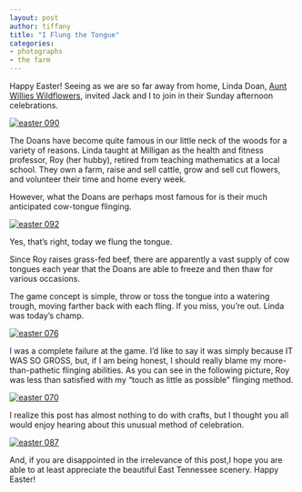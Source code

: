 ```yaml
---
layout: post
author: tiffany
title: "I Flung the Tongue"
categories: 
- photographs
- the farm
---
```


Happy Easter! Seeing as we are so far away from home, Linda Doan, [Aunt Willies Wildflowers](http://auntwillieswildflowers.com/ "Aunt Willie's Wildflowers"), invited Jack and I to join in their Sunday afternoon celebrations.

[![](jekyll_uploads/2011/04/easter-090-575x408.jpg "easter 090")](http://www.sweetpeonies.com/2011/04/i-flung-the-tongue/easter-090/)

The Doans have become quite famous in our little neck of the woods for a variety of reasons. Linda taught at Milligan as the health and fitness professor, Roy (her hubby), retired from teaching mathematics at a local school. They own a farm, raise and sell cattle, grow and sell cut flowers, and volunteer their time and home every week.

However, what the Doans are perhaps most famous for is their much anticipated cow-tongue flinging.

[![](jekyll_uploads/2011/04/easter-092-325x433.jpg "easter 092")](http://www.sweetpeonies.com/2011/04/i-flung-the-tongue/easter-092/)

Yes, that’s right, today we flung the tongue.

Since Roy raises grass-fed beef, there are apparently a vast supply of cow tongues each year that the Doans are able to freeze and then thaw for various occasions.

The game concept is simple, throw or toss the tongue into a watering trough, moving farther back with each fling. If you miss, you’re out. Linda was today’s champ.

[![](jekyll_uploads/2011/04/easter-076-325x433.jpg "easter 076")](http://www.sweetpeonies.com/2011/04/i-flung-the-tongue/easter-076/)

I was a complete failure at the game. I’d like to say it was simply because IT WAS SO GROSS, but, if I am being honest, I should really blame my more-than-pathetic flinging abilities. As you can see in the following picture, Roy was less than satisfied with my “touch as little as possible” flinging method.

[![](jekyll_uploads/2011/04/easter-070-325x465.jpg "easter 070")](http://www.sweetpeonies.com/2011/04/i-flung-the-tongue/easter-070/)

I realize this post has almost nothing to do with crafts, but I thought you all would enjoy hearing about this unusual method of celebration.

[![](jekyll_uploads/2011/04/easter-087-575x564.jpg "easter 087")](http://www.sweetpeonies.com/2011/04/i-flung-the-tongue/easter-087/)

And, if you are disappointed in the irrelevance of this post,I hope you are able to at least appreciate the beautiful East Tennessee scenery. Happy Easter!